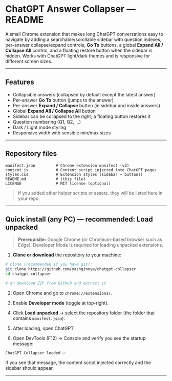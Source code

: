 # ChatGPT Answer Collapser — README

A small Chrome extension that makes long ChatGPT conversations easy to navigate by adding a searchable/scrollable sidebar with question indexes, per-answer collapse/expand controls, **Go To** buttons, a global **Expand All / Collapse All** control, and a floating restore button when the sidebar is hidden. Works with ChatGPT light/dark themes and is responsive for different screen sizes.

---

## Features

* Collapsible answers (collapsed by default except the latest answer)
* Per-answer **Go To** button (jumps to the answer)
* Per-answer **Expand / Collapse** button (in sidebar and inside answers)
* Global **Expand All / Collapse All** button
* Sidebar can be collapsed to the right; a floating button restores it
* Question numbering (Q1, Q2, ...)
* Dark / Light mode styling
* Responsive width with sensible min/max sizes

---

## Repository files

```
manifest.json         # Chrome extension manifest (v3)
content.js            # Content script injected into ChatGPT pages
styles.css            # Extension styles (sidebar + buttons)
README.md             # (this file)
LICENSE               # MIT license (optional)
```

> If you added other helper scripts or assets, they will be listed here in your repo.

---

## Quick install (any PC) — recommended: Load unpacked

> **Prerequisite:** Google Chrome (or Chromium-based browser such as Edge). Developer Mode is required for loading unpacked extensions.

1. **Clone or download** the repository to your machine:

```bash
# clone (recommended if you have git):
git clone https://github.com/yashginoya/chatgpt-collapser
cd chatgpt-collapser

# or download ZIP from GitHub and extract it
```

2. Open Chrome and go to `chrome://extensions/`.

3. Enable **Developer mode** (toggle at top-right).

4. Click **Load unpacked** → select the repository folder (the folder that contains `manifest.json`).

5. After loading, open ChatGPT

6. Open DevTools (F12) → Console and verify you see the startup message:

```
ChatGPT Collapser loaded ✅
```

If you see that message, the content script injected correctly and the sidebar should appear.

---
